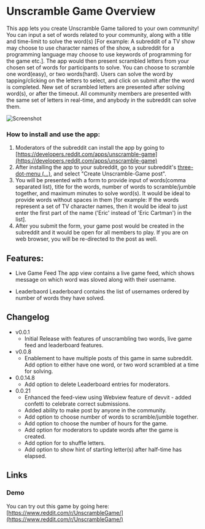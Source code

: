 # Unscramble Game Overview
This app lets you create Unscramble Game tailored to your own community! You can input a set of words related to your community, along with a title and time-limit to solve the word(s) [For example: A subreddit of a TV show may choose to use character names of the show, a subreddit for a programming language may choose to use keywords of programming for the game etc.]. The app would then present scrambled letters from your chosen set of words for participants to solve. You can choose to scramble one word(easy), or two words(hard). Users can solve the word by tapping/clicking on the letters to select, and click on submit after the word is completed. New set of scrambled letters are presented after solving word(s), or after the timeout. All community members are presented with the same set of letters in real-time, and anybody in the subreddit can solve them.

![Screenshot](https://i.imgur.com/zt4WEia.png)

### How to install and use the app:

1) Moderators of the subreddit can install the app by going to [https://developers.reddit.com/apps/unscramble-game](https://developers.reddit.com/apps/unscramble-game)
2) After installing the app to your subreddit, go to your subreddit's [three-dot-menu (...)](https://developers.reddit.com/docs/capabilities/menu-actions), and select "Create Unscramble-Game post".
3) You will be presented with a form to provide input of words(comma separated list), title for the words, number of words to scramble/jumble together, and maximum minutes to solve word(s). It would be ideal to provide words without spaces in them [for example: If the words represent a set of TV character names, then it would be ideal to just enter the first part of the name ('Eric' instead of 'Eric Cartman') in the list].
4) After you submit the form, your game post would be created in the subreddit and it would be open for all members to play. If you are on web browser, you will be re-directed to the post as well.

## Features:
* Live Game Feed
The app view contains a live game feed, which shows message on which word was sloved along with their username.

* Leaderbaord
Leaderboard contains the list of usernames ordered by number of words they have solved.

## Changelog
* v0.0.1
  * Initial Release with features of unscrambling two words, live game feed and leaderboard features.
* v0.0.8
  * Enablement to have multiple posts of this game in same subreddit. Add option to either have one word, or two word scrambled at a time for solving.
* 0.0.14.8
  * Add option to delete Leaderboard entries for moderators.
* 0.0.21
  * Enhanced the feed-view using Webview feature of devvit - added confetti to celebrate correct submissions.
  * Added ability to make post by anyone in the community.
  * Add option to choose number of words to scramble/jumble together.
  * Add option to choose the number of hours for the game.
  * Add option for moderators to update words after the game is created.
  * Add option for to shuffle letters.
  * Add option to show hint of starting letter(s) after half-time has elapsed.

## Links
### Demo
You can try out this game by going here:
[https://www.reddit.com/r/UnscrambleGame/](https://www.reddit.com/r/UnscrambleGame/)
